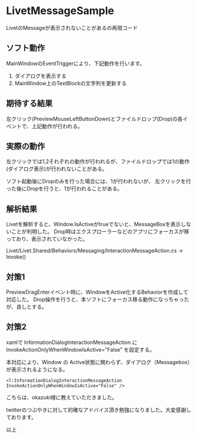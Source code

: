 # LivetMessageSample
LivetのMessageが表示されないことがあるの再現コード

## ソフト動作
MainWindowのEventTriggerにより、下記動作を行います。
1. ダイアログを表示する
2. MainWindow上のTextBlockの文字列を更新する

## 期待する結果
左クリック(PreviewMouseLeftButtonDown)とファイルドロップ(Drop)の各イベントで、上記動作が行われる。

## 実際の動作
左クリックでは1,2それぞれの動作が行われるが、ファイルドロップでは1の動作(ダイアログ表示)が行われないことがある。

ソフト起動後にDropのみを行った場合には、1が行われないが、
左クリックを行った後にDropを行うと、1が行われることがある。

## 解析結果
Livetを解析すると、Window.IsActiveがtrueでないと、MessageBoxを表示しないことが判明した。
Drop時はエクスプローラーなどのアプリにフォーカスが移っており、表示されていなかった。

Livet/Livet.Shared/Behaviors/Messaging/InteractionMessageAction.cs -> Invoke()

## 対策1
PreviewDragEnterイベント時に、WindowをActive化するBehaviorを作成して対応した。
Drop操作を行うと、本ソフトにフォーカス移る動作になっちゃったが、良しとする。

## 対策2
xamlで InformationDialogInteractionMessageAction に InvokeActionOnlyWhenWindowIsActive="False" を設定する。

本対応により、Window の Active状態に関わらず、ダイアログ（Messagebox）が表示されるようになる。

```xaml
<l:InformationDialogInteractionMessageAction InvokeActionOnlyWhenWindowIsActive="False" />
```

こちらは、okazuki様に教えていただきました。

twitterのつぶやきに対して的確なアドバイス頂き勉強になりました。大変感謝しております。

以上